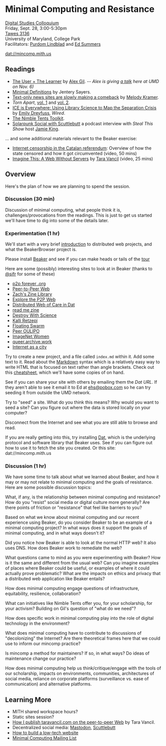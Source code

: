 # Minimal Computing and Resistance

[Digital Studies Colloquium](https://dsah.umd.edu/colloquium/)  
Friday, Sept. 28, 3:00-5:30pm  
[Tawes 3136]  
University of Maryland, College Park  
Facilitators: [Purdom Lindblad] and [Ed Summers]  

[dat://mincomp.mith.us](dat://mincomp.mith.us)

## Readings

* [The User + The Learner](https://go-dh.github.io/mincomp/thoughts/2015/05/21/user-vs-learner/) by [Alex Gil](https://twitter.com/elotroalex?ref_src=twsrc%5Egoogle%7Ctwcamp%5Eserp%7Ctwgr%5Eauthor). *-- Alex is giving [a talk](https://mith.umd.edu/dialogues/dd-fall-2018-alex-gil/) here at UMD on Nov. 6)*
* [Minimal Definitions](https://go-dh.github.io/mincomp/thoughts/2016/10/02/minimal-definitions/) by Jentery Sayers.
* [Text-only news sites are slowly making a comeback](https://lite.cnn.io/en) by [Melody Kramer](https://twitter.com/mkramer).
* *Torn Apart*, [vol. 1](https://xpmethod.plaintext.in/torn-apart/volume/1/) and [vol. 2](https://xpmethod.plaintext.in/torn-apart/volume/2/).
* [ICE is Everywhere: Using Library Science to Map the Separation Crisis](https://www.wired.com/story/ice-is-everywhere-using-library-science-to-map-child-separation/) by [Emily Dreyfuss](https://twitter.com/EmilyDreyfuss), *Wired*.
* [The Nimble Tents Toolkit](https://nimbletents.github.io).
* [Solarpunk Social with Scuttlebutt](https://stealthisshow.com/s04e04/) a podcast interview with *Steal This Show* host [Jamie King](https://twitter.com/jamie_jk).

... and some additional materials relevant to the Beaker exercise:

* [Internet censorship in the Catalan referendum](https://media.ccc.de/v/34c3-9028-internet_censorship_in_the_catalan_referendum):  Overview of how the state censored and how it got circumvented (video, 50 mins)
* [Imagine This: A Web Without Servers](https://www.youtube.com/watch?v=rJ_WvfF3FN8) by [Tara Vancil](https://twitter.com/taravancil) (video, 25 mins)

## Overview

Here's the plan of how we are planning to spend the session.

### Discussion (30 min)

Discussion of minimal computing, what people think it is, challenges/provocations from the readings. This is just to get us started we'll have time to dig into some of the details later.

### Experimentation (1 hr)

We'll start with a very brief [introduction](slides/) to distributed web projects, and what the BeakerBrowser project is.

Please install [Beaker](https://beakerbrowser.com/) and see if you can make heads or tails of the [tour](dat://beakerbrowser.com/docs/tour)

Here are some (possibly) interesting sites to look at in Beaker (thanks to [\@sifr](https://anticapitalist.party/@sifr/100796107622467085) for some of these)

* [p2p forever .org](http://p2pforever.org/)
* [Peer-to-Peer Web](dat://peer-to-peer-web.com/)
* [Zach's Zine Library](dat://658f4a43e654ade069b0e14dd8222dfd6ec786470a2edd2df5ceddd38ac69541/)
* [Explore the P2P Web](dat://taravancil.com/explore-the-p2p-web.md)
* [Distributed Web of Care in Dat](dat://distributedweb.care/)
* [read me zine](dat://d0222b1bcf7833e0708aa65ba8376aadba3f13e3025a113b10f755342b4c14d1/)
* [Destroy With Science](dat://filez.destroywithscience.com/)
* [Kalli Retzepi]( dat://99f4b9ee7f6e23089eb05242d3b180b5eda25e3ef26d2160920191f59af1b205/)
* [Floating Swarm](dat://31f852450f22d5b485eac4eb892df0cd148aa7b997894d2f82a53a231ff02faa/)
* [Peer OULIPO](dat://7bb129e7889594e5ec349feffa0e3156a0b77e923d6bf20550842af230ce5923/)
* [ImageNet Women](dat://089fd0ccb9effab689173b94f5d43c95e122494dbfb0794334c0b135a9ab1b0e/)
* [queer.archive.work](dat://queer.hashbase.io/)
* [Internet as a city](dat://internetasacity.hashbase.io)

Try to create a new project, and a file called `index.md` within it. Add some text to it.  Read about the [Markdown](https://daringfireball.net/projects/markdown/syntax) syntax which is a relatively easy way to write HTML that is focused on text rather than angle brackets.  Check out this [cheatsheet](http://packetlife.net/media/library/16/Markdown.pdf), which we'll have some copies of on hand.

See if you can share your site with others by emailing them the *Dat URL*. If they aren't able to see it email it to Ed at [ehs@pobox.com](mailto:ehs@pobox.com) so he can try seeding it from outside the UMD network.

Try to "seed" a site. What do you think this means? Why would you want to seed a site? Can you figure out where the data is stored locally on your computer?

Disconnect from the Internet and see what you are still able to browse and read.

If you are really getting into this, try installing [Dat], which is the underlying protocol and software library that Beaker uses. See if you can figure out how to use it to fetch the site you created. Or this site: dat://mincomp.mith.us

### Discussion (1 hr)

We have some time to talk about what we learned about Beaker, and how it may or may not relate to minimal computing and the goals of resistance. Here are some possible discussion topics:

What, if any, is the relationship between minimal computing and resistance? How do you "resist" social media or digital culture more generally? Are there points of friction or "resistance" that feel like barriers to you?

Based on what we know about minimal computing and our recent experience using Beaker, do you consider Beaker to be an example of a minimal computing project? In what ways does it support the goals of minimal computing, and in what ways doesn't it?

Did you notice how Beaker is able to look at the normal HTTP web? It also uses DNS. How does Beaker work to remediate the web?

What questions came to mind as you were experimenting with Beaker? How is it the same and different from the usual web? Can you imagine examples of places where Beaker could be useful, or examples of where it could actually prove problematic? What are the impacts on ethics and privacy that a distributed web application like Beaker entails?

How does minimal computing engage questions of infrastructure, equitability, resilience, collaboration?

What can initiatives like Nimble Tents offer you, for your scholarship, for your activism? Building on Gil's question of "what do we need"?

How does specific work in minimal computing play into the role of digital technology in the environment?

What does minimal computing have to contribute to discussions of "decolonizing" the Internet? Are there theoretical frames here that we could use to inform our mincomp practice?

Is mincomp a method for maintainers? If so, in what ways? Do ideas of maintenance change our practice?

How does minimal computing help us think/critique/engage with the tools of our scholarship, impacts on environments, communities, architectures of social media, reliance on corporate platforms (surveillance vs. ease of communication) and alternative platforms.

## Learning More

* MITH shared workspace hours?
* Static sites session?
* [How I publish taravancil.com on the peer-to-peer Web](https://taravancil.com/blog/how-i-publish-taravancil-com/) by Tara Vancil.
* Decentralized social media: [Mastodon], [Scuttlebutt]
* [How to build a low-tech website](https://solar.lowtechmagazine.com/2018/09/how-to-build-a-lowtech-website/)
* [Minimal Computing Mailing List](http://go-dh.github.io/mincomp/join/)

[Purdom Lindblad]: https://mith.umd.edu/people/person/purdom-lindblad/
[Ed Summers]: https://mith.umd.edu/people/person/ed-summers/
[Tawes 3136]: https://goo.gl/maps/3v5c28paZNB2
[Dat]: https://datproject.org/
[Mastodon]: https://carlchenet.com/the-importance-of-choosing-the-correct-mastodon-instance/
[Scuttlebutt]: https://www.scuttlebutt.nz/
